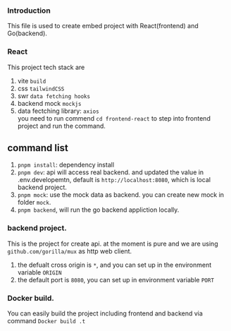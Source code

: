 
### Introduction  
This file is used to create embed project with React(frontend) and Go(backend).  

### React  
This project tech stack are  
1. vite `build` 
2. css `tailwindCSS`  
3. swr `data fetching hooks`  
4. backend mock `mockjs`  
5. data fectching library: `axios`  
you need to run commend `cd frontend-react` to step into frontend project and run the command.
## command list  
1. `pnpm install`: dependency install
2. `pnpm dev`: api will access real backend. and updated the value in .env.developemtn, default is `http://localhost:8080`, which is local backend project.  
3. `pnpm mock`: use the mock data as backend. you can create new mock in folder `mock`.  
4. `pnpm backend`, will run the go backend appliction locally.

### backend project.
This is the project for create api. at the moment is pure and we are 
using `github.com/gorilla/mux` as http web client.  

1. the defualt cross origin is `*`, and you can set up in the environment variable `ORIGIN`  
2. the default port is `8080`, you can set up in environment variable `PORT`

### Docker build.
You can easily build the project including frontend and backend via command `Docker build .t `